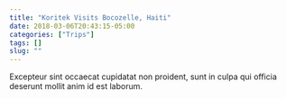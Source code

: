 ```yaml
---
title: "Koritek Visits Bocozelle, Haiti"
date: 2018-03-06T20:43:15-05:00
categories: ["Trips"]
tags: []
slug: ""
---
```

Excepteur sint occaecat cupidatat non proident, sunt in culpa qui officia deserunt mollit anim id est laborum.
